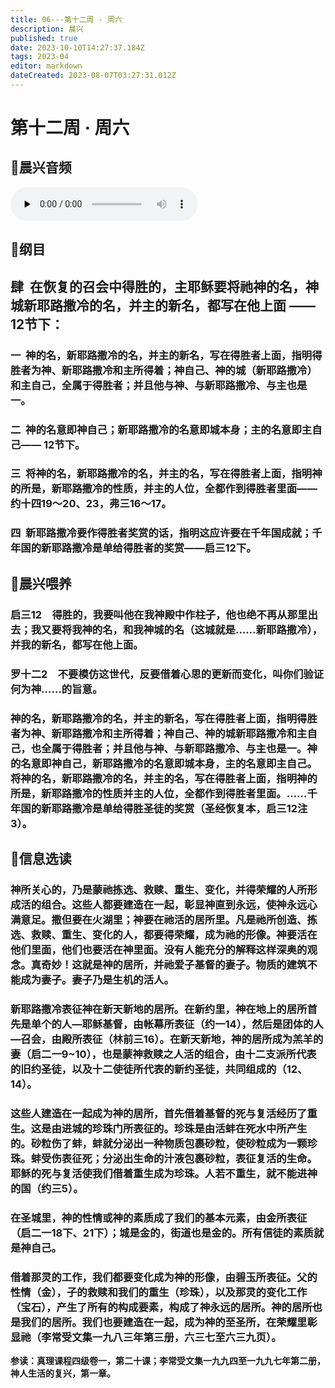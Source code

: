 ```yaml
---
title: 06---第十二周 · 周六
description: 晨兴
published: true
date: 2023-10-10T14:27:37.184Z
tags: 2023-04
editor: markdown
dateCreated: 2023-08-07T03:27:31.012Z
---
```


# 第十二周 · 周六
## 🎵晨兴音频
<audio id="audio" controls="" preload="none">
      <source id="mp3" src="/2023-04/week12/week12day6.mp3">
</audio>

## 📖纲目

## **肆  在恢复的召会中得胜的，主耶稣要将祂神的名，神城新耶路撒冷的名，并主的新名，都写在他上面 ——12节下：**

### 一  神的名，新耶路撒冷的名，并主的新名，写在得胜者上面，指明得胜者为神、新耶路撒冷和主所得着；神自己、神的城（新耶路撒冷）和主自己，全属于得胜者；并且他与神、与新耶路撒冷、与主也是一。

### 二  神的名意即神自己；新耶路撒冷的名意即城本身；主的名意即主自己—— 12节下。

### 三  将神的名，新耶路撒冷的名，并主的名，写在得胜者上面，指明神的所是，新耶路撒冷的性质，并主的人位，全都作到得胜者里面——约十四19～20、23，弗三16～17。

### 四  新耶路撒冷要作得胜者奖赏的话，指明这应许要在千年国成就；千年国的新耶路撒冷是单给得胜者的奖赏——启三12下。

## 📖晨兴喂养

### **启三12　得胜的，我要叫他在我神殿中作柱子，他也绝不再从那里出去；我又要将我神的名，和我神城的名（这城就是……新耶路撒冷），并我的新名，都写在他上面。**

### **罗十二2　不要模仿这世代，反要借着心思的更新而变化，叫你们验证何为神……的旨意。**

### 神的名，新耶路撒冷的名，并主的新名，写在得胜者上面，指明得胜者为神、新耶路撒冷和主所得着；神自己、神的城新耶路撒冷和主自己，也全属于得胜者；并且他与神、与新耶路撒冷、与主也是一。神的名意即神自己，新耶路撒冷的名意即城本身，主的名意即主自己。将神的名，新耶路撒冷的名，并主的名，写在得胜者上面，指明神的所是，新耶路撒冷的性质并主的人位，全都作到得胜者里面。……千年国的新耶路撒冷是单给得胜圣徒的奖赏（圣经恢复本，启三12注3）。

## 📖信息选读

### 神所关心的，乃是蒙祂拣选、救赎、重生、变化，并得荣耀的人所形成活的组合。这些人都要建造在一起，彰显神直到永远，使神永远心满意足。撒但要在火湖里；神要在祂活的居所里。凡是祂所创造、拣选、救赎、重生、变化的人，都要得荣耀，成为祂的形像。神要活在他们里面，他们也要活在神里面。没有人能充分的解释这样深奥的观念。真奇妙！这就是神的居所，并祂爱子基督的妻子。物质的建筑不能成为妻子。妻子乃是生机的活人。

### 新耶路撒冷表征神在新天新地的居所。在新约里，神在地上的居所首先是单个的人—耶稣基督，由帐幕所表征（约一14），然后是团体的人—召会，由殿所表征（林前三16）。在新天新地，神的居所成为羔羊的妻（启二一9~10），也是蒙神救赎之人活的组合，由十二支派所代表的旧约圣徒，以及十二使徒所代表的新约圣徒，共同组成的（12、14）。

### 这些人建造在一起成为神的居所，首先借着基督的死与复活经历了重生。这是由进城的珍珠门所表征的。珍珠是由活蚌在死水中所产生的。砂粒伤了蚌，蚌就分泌出一种物质包裹砂粒，使砂粒成为一颗珍珠。蚌受伤表征死；分泌出生命的汁液包裹砂粒，表征复活的生命。耶稣的死与复活使我们借着重生成为珍珠。人若不重生，就不能进神的国（约三5）。

### 在圣城里，神的性情或神的素质成了我们的基本元素，由金所表征（启二一18下、21下）；城是金的，街道也是金的。所有信徒的素质就是神自己。

### 借着那灵的工作，我们都要变化成为神的形像，由碧玉所表征。父的性情（金），子的救赎和我们的重生（珍珠），以及那灵的变化工作（宝石），产生了所有的构成要素，构成了神永远的居所。神的居所也是我们的居所。我们也要建造在一起，成为神的至圣所，在荣耀里彰显祂（李常受文集一九八三年第三册，六三七至六三九页）。

**参读：真理课程四级卷一，第二十课；李常受文集一九九四至一九九七年第二册，神人生活的复兴，第一章。**
<!-- Google tag (gtag.js) -->
<script async src="https://www.googletagmanager.com/gtag/js?id=G-1P8709Z16T"></script>
<script>
  window.dataLayer = window.dataLayer || [];
  function gtag(){dataLayer.push(arguments);}
  gtag('js', new Date());

  gtag('config', 'G-1P8709Z16T');
</script>